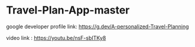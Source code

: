 # Travel-Plan-App-master


google developer profile link: https://g.dev/A-personalized-Travel-Planning

video link : https://youtu.be/nsF-sbITKy8
